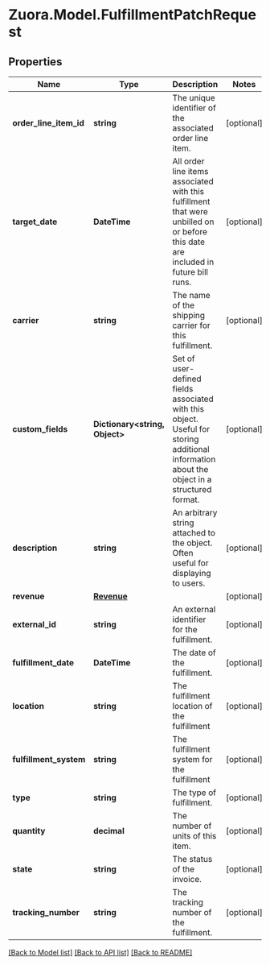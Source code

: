 
# Zuora.Model.FulfillmentPatchRequest

## Properties

Name | Type | Description | Notes
------------ | ------------- | ------------- | -------------
**order_line_item_id** | **string** | The unique identifier of the associated order line item. | [optional] 
**target_date** | **DateTime** | All order line items associated with this fulfillment that were unbilled on or before this date are included in future bill runs. | [optional] 
**carrier** | **string** | The name of the shipping carrier for this fulfillment. | [optional] 
**custom_fields** | **Dictionary&lt;string, Object&gt;** | Set of user-defined fields associated with this object. Useful for storing additional information about the object in a structured format. | [optional] 
**description** | **string** | An arbitrary string attached to the object. Often useful for displaying to users. | [optional] 
**revenue** | [**Revenue**](Revenue.md) |  | [optional] 
**external_id** | **string** | An external identifier for the fulfillment. | [optional] 
**fulfillment_date** | **DateTime** | The date of the fulfillment. | [optional] 
**location** | **string** | The fulfillment location of the fulfillment | [optional] 
**fulfillment_system** | **string** | The fulfillment system for the fulfillment | [optional] 
**type** | **string** | The type of fulfillment. | [optional] 
**quantity** | **decimal** | The number of units of this item. | [optional] 
**state** | **string** | The status of the invoice. | [optional] 
**tracking_number** | **string** | The tracking number of the fulfillment. | [optional] 

[[Back to Model list]](../README.md#documentation-for-models)
[[Back to API list]](../README.md#documentation-for-api-endpoints)
[[Back to README]](../README.md)


